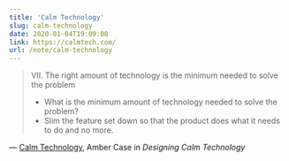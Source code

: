 ```yaml
---
title: 'Calm Technology'
slug: calm-technology
date: 2020-01-04T19:09:08
link: https://calmtech.com/
url: /note/calm-technology
---
```


> VII. The right amount of technology is the minimum needed to solve the problem
>
> - What is the minimum amount of technology needed to solve the problem?
> - Slim the feature set down so that the product does what it needs to do and no more.

— [Calm Technology](https://calmtech.com/), Amber Case in _Designing Calm Technology_
